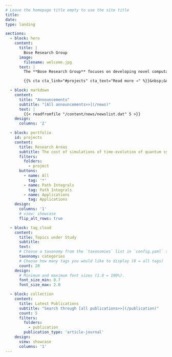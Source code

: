 ```yaml
---
# Leave the homepage title empty to use the site title
title:
date: 
type: landing

sections:
  - block: hero
    content:
      title: |
        Bose Research Group
      image:
        filename: welcome.jpg
      text: |
        The **Bose Research Group** focuses on developing novel computational approaches to **simulating non-equilibrium dynamics of quantum systems in the condensed phase**, overcoming the *curse of dimensionality*.

        {{% cta cta_link="#projects" cta_text="Read more →" %}}&nbsp;&nbsp;{{% cta cta_link="./publication/" cta_text="Publications →" %}}&nbsp;&nbsp;{{% cta cta_link="./people/" cta_text="Meet the team →" %}}&nbsp;&nbsp;{{% cta cta_link="https://github.com/amartyabose/QuantumDynamics.jl" cta_text="Software →" %}}<!--&nbsp;&nbsp;{{% cta cta_link="./courses/" cta_text="Courses →" %}}-->

  - block: markdown
    content:
      title: "Announcements"
      subtitle: "[All announcements>>](/news)"
      text: |
        {{< readfromfile "/content/news/newslist.dat" 5 >}} 
    design:
      columns: '2'

  - block: portfolio
    id: projects
    content:
      title: Research Areas
      subtitle: The cost of simulations of time-evolution of quantum systems grows exponentially with the number of dimensions involved. Various approaches, both approximate and numerically exact, are required to make such simulations feasible. Explore the ideas that are being developed in the group.
      filters:
        folders:
          - project
      buttons:
        - name: All
          tag: '*'
        - name: Path Integrals
          tag: Path Integrals
        - name: Applications
          tag: Applications
    design:
      columns: '1'
      # view: showcase
      flip_alt_rows: true

  - block: tag_cloud
    content:
      title: Topics under Study
      subtitle: 
      text: 
      # Choose a taxonomy from the `taxonomies` list in `config.yaml` to display (e.g. tags, categories, authors)
      taxonomy: categories
      # Choose how many tags you would like to display (0 = all tags)
      count: 20
    design:
      # Minimum and maximum font sizes (1.0 = 100%).
      font_size_min: 0.7
      font_size_max: 2.0

  - block: collection
    content:
      title: Latest Publications
      subtitle: "Search through [all publications>>](/publication)"
      count: 5
      filters:
        folders:
          - publication
        publication_type: 'article-journal'
    design:
      view: showcase
      columns: '1'
---
```

